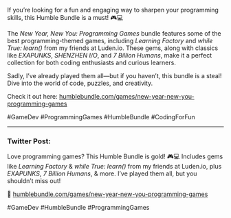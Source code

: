 If you’re looking for a fun and engaging way to sharpen your programming skills, this Humble Bundle is a must! 🎮💻  

The *New Year, New You: Programming Games* bundle features some of the best programming-themed games, including *Learning Factory* and *while True: learn()* from my friends at Luden.io. These gems, along with classics like *EXAPUNKS*, *SHENZHEN I/O*, and *7 Billion Humans*, make it a perfect collection for both coding enthusiasts and curious learners.  

Sadly, I’ve already played them all—but if you haven’t, this bundle is a steal! Dive into the world of code, puzzles, and creativity.  

Check it out here: [humblebundle.com/games/new-year-new-you-programming-games](https://www.humblebundle.com/games/new-year-new-you-programming-games)  

#GameDev #ProgrammingGames #HumbleBundle #CodingForFun  

---

### Twitter Post:  

Love programming games? This Humble Bundle is gold! 🎮💻 Includes gems like *Learning Factory* & *while True: learn()* from my friends at Luden.io, plus *EXAPUNKS*, *7 Billion Humans*, & more. I’ve played them all, but you shouldn’t miss out!  

🔗 [humblebundle.com/games/new-year-new-you-programming-games](https://www.humblebundle.com/games/new-year-new-you-programming-games)  

#GameDev #HumbleBundle #ProgrammingGames  